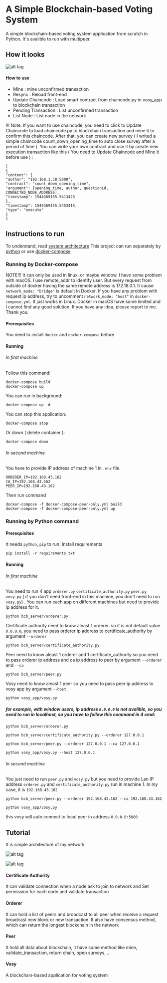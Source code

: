 # A Simple Blockchain-based Voting System

A simple  blockchain-based voting system application from scratch in Python. It's avalible to run with multipeer.

## How it looks

![alt tag](https://raw.githubusercontent.com/ngocjr7/bcb_vosy/master/docs/sample.png)


#### How to use

* Mine : mine unconfirmed transaction
* Resync : Reload front-end
* Update Chaincode : Load smart contract from chaincode.py in vosy_app to blockchain transaction
* Pending Transaction : List unconfirmed transaction
* List Node : List node in the network

!!! Note. If you want to use chaincode, you need to click to Update Chaincode to load chaincode.py to blockchain transaction and mine it to confirm this chaincode. After that. you can create new survey ( I writed a simple chaincode count_down_opening_time to auto close survey after a period of time ). You can write your own contract and use it by create new execution transaction like this ( You need to Update Chaincode and Mine it before use ) : 

```
[
{
"content": {
"author": "192.168.1.38:5000", 
"contract": "count_down_opening_time",
"argument": [opening_time, author, questionid, CONNECTED_NODE_ADDRESS],
"timestamp": 1544369155.5413423
}, 
"timestamp": 1544369155.5453415, 
"type": "execute"
}
]
```

## Instructions to run

To understand, read [system architecture](https://github.com/ngocjr7/bcb_vosy/blob/master/docs/bcb_vosy.pdf)
This project can run separately by [python](https://github.com/ngocjr7/bcb_vosy#running-by-docker-compose) or use [docker-compose](https://github.com/ngocjr7/bcb_vosy#running-by-python-command)

### Running by Docker-compose

NOTE!!! It can only be used in linux, or maybe window. I have some problem with macOS. I use remote_addr to identify user. But every request from outside of docker having the same remote address is 172.18.0.1. It cause `network_mode: "bridge"` is default in Docker. If you have any problem with request ip address, try to uncomment `network_mode: "host"` in `docker-compose.yml`. It just works in Linux. Docker in macOS have some limited and I cannot find any good solution. If you have any idea, please report to me. Thank you.

#### Prerequisites

You need to install `docker` and `docker-compose` before

#### Running

###### In first machine 

Follow this command:

```
docker-compose build
docker-compose up
```

You can run in background:
```
docker-compose up -d
```
You can stop this application:
```
docker-compose stop
```
Or down ( delete container ): 
```
docker-compose down
```

###### In second machine
You have to provide IP address of machine 1 in `.env` file.

```
ORDERER_IP=192.168.43.162
CA_IP=192.168.43.162
PEER_IP=192.168.43.162
```

Then run command

```
docker-compose -f docker-compose-peer-only.yml build
docker-compose -f docker-compose-peer-only.yml up
```

### Running by Python command

#### Prerequisites

It needs `python`, `pip` to run. Install requirements 

```
pip install -r requirements.txt
```

#### Running

###### In first machine
You need to run 4 app `orderer.py` `certificate_authority.py` `peer.py` `vosy.py` ( if you don't need front-end in this machine, you don't need to run `vosy.py`) . You can run each app on different machines but need to provide ip address for it. 

```
python bcb_server/orderer.py
```

Certificate authority need to know aleast 1 orderer. so if is not default value `0.0.0.0`, you need to pass orderer ip address to certificate_authority by argument `--orderer`
```
python bcb_server/certificate_authority.py
```

Peer need to know aleast 1 orderer and 1 certificate_authority so you need to pass orderer ip address and ca ip address to peer by argument `--orderer` and `--ca`
```
python bcb_server/peer.py
```

Vosy need to know aleast 1 peer so you need to pass peer ip address to vosy app by argument `--host`
```
python vosy_app/vosy.py
```

##### for example, with window users, ip address `0.0.0.0` is not avalible, so you need to run in localhost, so you have to follow this command in 4 cmd:

```
python bcb_server/orderer.py
```
```
python bcb_server/certificate_authority.py --orderer 127.0.0.1
```
```
python bcb_server/peer.py --orderer 127.0.0.1 --ca 127.0.0.1
```
```
python vosy_app/vosy.py --host 127.0.0.1
```

###### In second machine
You just need to run `peer.py` and `vosy.py` but you need to provide Lan IP address `orderer.py` and `certificate_authority.py` run in machine 1. In my case, it is `192.168.43.162`

```
python bcb_server/peer.py --orderer 192.168.43.162 --ca 192.168.43.162
```

```
python vosy_app/vosy.py
```

this vosy will auto connect to local peer in address `0.0.0.0:5000`

## Tutorial

It is simple architecture of my network

![alt tag](https://raw.githubusercontent.com/ngocjr7/bcb_vosy/master/docs/architecture.png)

![alt tag](https://raw.githubusercontent.com/ngocjr7/bcb_vosy/master/docs/network_sample.png)


#### Certificate Authority

It can validate connection when a node ask to join to network and Set permission for each node and validate transaction

#### Orderer

It can hold a list of peers and broadcast to all peer when receive a request broadcast new block or new transaction.
It also have consensus method, which can return the longest blockchain in the network

#### Peer

It hold all data about blockchain, it have some method like mine, validate_transaction, return chain, open surveys, ...

#### Vosy

A blockchain-based application for voting system

